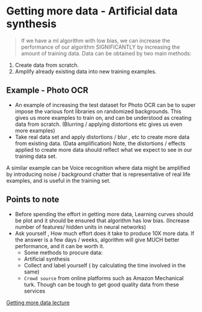 # Getting more data - Artificial data synthesis

> If we have a ml algorithm with low bias, we can increase the performance of our algorithm SIGNIFICANTLY by increasing the amount of training data. Data can be obtained by two main methods:

1. Create data from scratch.
2. Amplify already existing data into new training examples.

## Example - Photo OCR

* An example of increasing the test dataset for Photo OCR can be to super impose the various font libraries on randomized backgrounds. This gives us more examples to train on, and can be understood as creating data from scratch. (Blurring / applying distortions etc gives us even more examples)
* Take real data set and apply distortions / blur , etc to create more data from existing data. (Data amplification) Note, the distortions / effects applied to create more data should reflect what we expect to see in our training data set.

A similar example can be Voice recognition where data might be amplified by introducing noise / background chatter that is representative of real life examples, and is useful in the training set.


## Points to note
* Before spending the effort in getting more data, Learning curves should be plot and it should be ensured that algorithm has low bias. (Increase number of features/ hidden units in neural networks)
* Ask yourself , How much effort does it take to produce 10X more data. If the answer is a few days / weeks, algorithm will give MUCH better performance, and it can be worth it.
    * Some methods to procure data:
    * Artificial synthesis
    * Collect and label yourself ( by calculating the time involved in the same)
    * `Crowd source` from online platforms such as Amazon Mechanical turk. Though  can be tough to get good quality data from these services


[Getting more data lecture](https://www.coursera.org/learn/machine-learning/lecture/K0XQT/getting-lots-of-data-and-artificial-data)